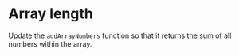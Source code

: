 # Array length

Update the `addArrayNumbers` function so that it returns the sum of all numbers within the array.

